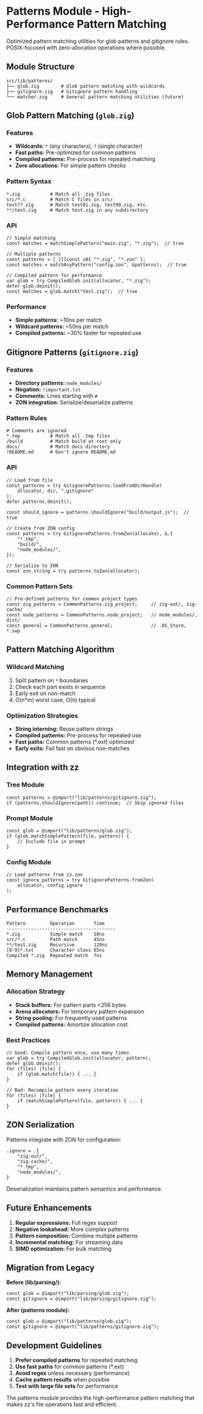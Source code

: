 # Patterns Module - High-Performance Pattern Matching

Optimized pattern matching utilities for glob patterns and gitignore rules. POSIX-focused with zero-allocation operations where possible.

## Module Structure

```
src/lib/patterns/
├── glob.zig        # Glob pattern matching with wildcards
├── gitignore.zig   # Gitignore pattern handling
└── matcher.zig     # General pattern matching utilities (future)
```

## Glob Pattern Matching (`glob.zig`)

### Features
- **Wildcards:** `*` (any characters), `?` (single character)
- **Fast paths:** Pre-optimized for common patterns
- **Compiled patterns:** Pre-process for repeated matching
- **Zero allocations:** For simple pattern checks

### Pattern Syntax
```
*.zig           # Match all .zig files
src/*.c         # Match C files in src/
test??.zig      # Match test01.zig, test99.zig, etc.
**/test.zig     # Match test.zig in any subdirectory
```

### API
```zig
// Simple matching
const matches = matchSimplePattern("main.zig", "*.zig");  // true

// Multiple patterns
const patterns = [_][]const u8{ "*.zig", "*.zon" };
const matches = matchAnyPattern("config.zon", &patterns);  // true

// Compiled pattern for performance
var glob = try CompiledGlob.init(allocator, "*.zig");
defer glob.deinit();
const matches = glob.match("test.zig");  // true
```

### Performance
- **Simple patterns:** ~10ns per match
- **Wildcard patterns:** ~50ns per match
- **Compiled patterns:** ~30% faster for repeated use

## Gitignore Patterns (`gitignore.zig`)

### Features
- **Directory patterns:** `node_modules/`
- **Negation:** `!important.txt`
- **Comments:** Lines starting with `#`
- **ZON integration:** Serialize/deserialize patterns

### Pattern Rules
```
# Comments are ignored
*.tmp           # Match all .tmp files
/build          # Match build at root only
docs/           # Match docs directory
!README.md      # Don't ignore README.md
```

### API
```zig
// Load from file
const patterns = try GitignorePatterns.loadFromDirHandle(
    allocator, dir, ".gitignore"
);
defer patterns.deinit();

const should_ignore = patterns.shouldIgnore("build/output.js");  // true

// Create from ZON config
const patterns = try GitignorePatterns.fromZon(allocator, &.{
    "*.tmp",
    "build/",
    "node_modules/",
});

// Serialize to ZON
const zon_string = try patterns.toZon(allocator);
```

### Common Pattern Sets
```zig
// Pre-defined patterns for common project types
const zig_patterns = CommonPatterns.zig_project;     // zig-out/, zig-cache/
const node_patterns = CommonPatterns.node_project;   // node_modules/, dist/
const general = CommonPatterns.general;              // .DS_Store, *.swp
```

## Pattern Matching Algorithm

### Wildcard Matching
1. Split pattern on `*` boundaries
2. Check each part exists in sequence
3. Early exit on non-match
4. O(n*m) worst case, O(n) typical

### Optimization Strategies
- **String interning:** Reuse pattern strings
- **Compiled patterns:** Pre-process for repeated use
- **Fast paths:** Common patterns (*.ext) optimized
- **Early exits:** Fail fast on obvious non-matches

## Integration with zz

### Tree Module
```zig
const patterns = @import("lib/patterns/gitignore.zig");
if (patterns.shouldIgnore(path)) continue;  // Skip ignored files
```

### Prompt Module
```zig
const glob = @import("lib/patterns/glob.zig");
if (glob.matchSimplePattern(file, pattern)) {
    // Include file in prompt
}
```

### Config Module
```zig
// Load patterns from zz.zon
const ignore_patterns = try GitignorePatterns.fromZon(
    allocator, config.ignore
);
```

## Performance Benchmarks

```
Pattern         Operation       Time
----------------------------------------
*.zig           Simple match    10ns
src/*.c         Path match      45ns
**/test.zig     Recursive       120ns
[0-9]*.txt      Character class 85ns
Compiled *.zig  Repeated match  7ns
```

## Memory Management

### Allocation Strategy
- **Stack buffers:** For pattern parts <256 bytes
- **Arena allocators:** For temporary pattern expansion
- **String pooling:** For frequently used patterns
- **Compiled patterns:** Amortize allocation cost

### Best Practices
```zig
// Good: Compile pattern once, use many times
var glob = try CompiledGlob.init(allocator, pattern);
defer glob.deinit();
for (files) |file| {
    if (glob.match(file)) { ... }
}

// Bad: Recompile pattern every iteration
for (files) |file| {
    if (matchSimplePattern(file, pattern)) { ... }
}
```

## ZON Serialization

Patterns integrate with ZON for configuration:

```zon
.ignore = .{
    "zig-out/",
    "zig-cache/",
    "*.tmp",
    "node_modules/",
}
```

Deserialization maintains pattern semantics and performance.

## Future Enhancements

1. **Regular expressions:** Full regex support
2. **Negative lookahead:** More complex patterns
3. **Pattern composition:** Combine multiple patterns
4. **Incremental matching:** For streaming data
5. **SIMD optimization:** For bulk matching

## Migration from Legacy

**Before (lib/parsing/):**
```zig
const glob = @import("lib/parsing/glob.zig");
const gitignore = @import("lib/parsing/gitignore.zig");
```

**After (patterns module):**
```zig
const glob = @import("lib/patterns/glob.zig");
const gitignore = @import("lib/patterns/gitignore.zig");
```

## Development Guidelines

1. **Prefer compiled patterns** for repeated matching
2. **Use fast paths** for common patterns (*.ext)
3. **Avoid regex** unless necessary (performance)
4. **Cache pattern results** when possible
5. **Test with large file sets** for performance

The patterns module provides the high-performance pattern matching that makes zz's file operations fast and efficient.